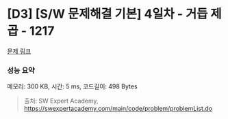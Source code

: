 # [D3] [S/W 문제해결 기본] 4일차 - 거듭 제곱 - 1217 

[문제 링크](https://swexpertacademy.com/main/code/problem/problemDetail.do?contestProbId=AV14dUIaAAUCFAYD) 

### 성능 요약

메모리: 300 KB, 시간: 5 ms, 코드길이: 498 Bytes



> 출처: SW Expert Academy, https://swexpertacademy.com/main/code/problem/problemList.do